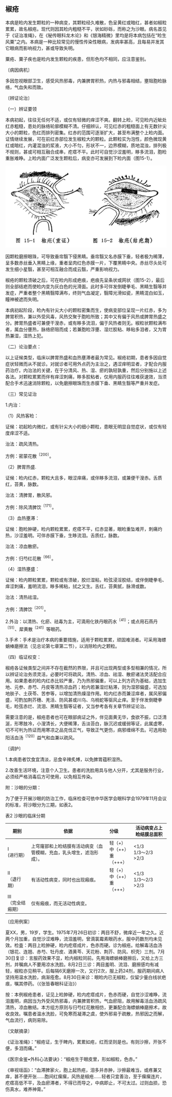 ## 椒疮

本病是睑内发生颗粒的一种病变，其颗粒经久难散，色呈黄红或暗红，甚者如椒粒累累，故名椒疮。现代则因其睑内粗糙不平，状如砂砾，而称之为沙眼。病名首见于《证治准绳》，在《秘传眼科龙木论》和《银海精微》里均是将本病包括在“睑生风粟”之内。本病是一种比较常见的慢性传染性眼病，发病率甚高，且每易并发其它眼病而影响视力，甚或导致失明。

粟疮、粟子疾也是睑内发生颗粒的疾患，但形色均不相同，应注意鉴别。

〔病因病机〕

多因忽视眼部卫生，感受风热邪毒，内兼脾胃积热，内热与邪毒相结，壅阻胞睑脉络，气血失和而致。

〔辨证论治〕

（一）辨证要领

本病初起，往往无任何不适，或仅有轻微的痒涩不爽。翻转上睑，可见睑内近眦处红赤粗糙，患处的脉络轮廓模糊不清。仔细辨认，可见红赤的粗糙面上有无数针尖大小的颗粒，色红而排列密集。红赤的范围可逐渐扩大，甚至布满整个上睑内面。证情继续发展，可在前红赤部位发生椒粒大的颗粒。此颗粒实为泡性，颜色微现黄红或暗红，内灌混浊的浆液，大小不匀，形状不一，边界模糊，质地混浊，排列极不规则，甚或可相互融合成串，疙瘩不平。此时可自觉沙涩羞明，眵多流泪，胞睑重胀难睁。上睑内面广泛发生颗粒后，病变亦可发展到下睑内面（图15-1）。

<img src="img\15.jpg" style="zoom:50%;" />

因颗粒磨擦眼珠，可导致垂帘翳下侵黑睛。垂帘翳又名赤膜下垂，轻者极为稀薄，呈多数赤丝垂入黑睛上缘，重者呈肉红色赤膜一片，下覆黑睛中央。赤丝尽头处可发生细小星翳，甚至可相互融合而成云翳，严重影响视力。

椒疮的颗粒溃破之后，可在睑内形成疤痕，疤痕先呈条状或网状（图15-2），最后则全部结疤而使睑内变为灰白色的光滑面。此时多可伴发倒睫拳毛、黑睛生翳等并发症，严重者整个黑睛翳障满布，终则气血凝定，翳障光滑如瓷，黑睛混白如玉，瞳神被遮而失明。

本病初起阶段，睑內有针尖大小的颗粒密集而生，使病变部位呈现一片红赤，多为脾胃积热，兼以外受风毒，风热交聚于胞睑所致；其中又有偏于风热或脾胃热盛之分。脾胃热盛者可兼便干溲赤，或有眵多流泪，偏于风热者则无。椒粒状颗粒满布者，属血分壅热，脉络瘀阻而成；若兼胞睑浮壅、湿烂胶粘、眵粘多泪者，又为胃热兼湿，湿热上犯。

（二）论治要点：

以上证候类型，临床以脾胃热盛和血热壅滞者最为常见。椒疮初期，患者多因自觉症状轻微而从不就诊。对就诊者可用外点药为主治之，遇涩痒明显者，才配合内服药治疗。内治法的关键，在于分清风、热、湿、瘀的孰轻孰重，然后分别施以上述各法。对颗粒累累而伴有痒涩刺痛，眵多胶粘者，仅用内服药往往难获速效，当须配合手术迅速消除颗粒，以免磨擦眼珠而生赤膜下垂、黑睛生翳等严重并发症。

（三）常见证治

1.内治：

（1）风热客睑：

证候：初起睑内微红，或有针尖大小的细小颗粒，患眼无明显自觉症状，或仅有轻度痒涩不适。

治法：疏风清热。

方例：密蒙花散<sup>〔200〕</sup>。

（2）脾胃热盛.

证候：睑内红赤，颗粒大且多，眼涩痒痛，或伴眵多流泪，或兼便干溲赤。舌质红，苔黄，脉数。

治法：清脾胃，散风邪。

方例：除风清脾饮<sup>〔171〕</sup>。

（3）血热壅滞：

证候：胞睑肿硬，睑内颗粒累累，疙瘩不平，红赤显著，眼睑重坠难开，刺痛灼热，沙涩羞明。可伴赤膜下垂，生眵流泪。舌质红，脉数。

治法：凉血散瘀。

方例：归芍红花散<sup>〔66〕</sup>。

（4）湿热壅盛：

证候：睑内颗粒累累，颗粒或有溃破，胶烂湿粘，睑弦浸淫胶结，或伴倒睫拳毛、痒涩刺痛，羞明流泪，眵多稀粘，拭之又生。舌红，苔黄腻，脉滑或数。

治法：清热祛湿。

方例：清脾饮<sup>〔201〕</sup>。

2.外治：以清热、化瘀、祛毒为主，可滴用化铁丹眼药水<sup>〔41〕</sup>；或点用石燕丹<sup>〔51〕</sup>、犀黄散<sup>〔241〕</sup>等眼药。

3.手术：手术是治疗本病的重要措施，适用于颗粒累累，顽固难消者。可采用海螵蛸棒磨擦法（见总论第七章第二节），以消除睑内之颗粒。

（四）临证权变：

椒疮各证候类型之间并不存在截然的界限，并且可出现两型或多型相兼的情况，所以辨证论治务须灵活，必要时可将疏风，清热、凉血、祛湿、散瘀诸法灵活配合应用。如果患者的睑内红赤比较严重，乃为热邪偏重，可以上列方药为基础，选加生地、元参、赤芍、丹皮等清热凉血药；睑内若兼湿烂粘滞，则为湿邪偏盛，可选加地肤子、土茯苓、苦参等，以增加清热燥湿作用。睑内红赤而兼涩痒者，属风邪偏盛，可酌加荆芥穗、羌活、防风甚或川乌、乌梢蛇等驱风止痒。至于伴发倒睫拳毛，睑弦赤烂、流泪、黑睛生翳等证者，又当参考各有关章节辨证论治。

需要注意的是，椒疮患者也可在眼部病证之外，伴见面黄无华，食欲不振，口泛清涎，形寒肢冷，小溲清长，大便稀薄，舌淡苔白，脉沉迟或缓弱等证，此属虚寒，切不可判为热证而用寒凉之品克伐正气，导致正气更伤，病邪缠绵不去。可选用助阳活血汤<sup>〔120〕</sup>益气和血兼以疏风。

〔调护〕

1.本病患者饮食宜清淡，忌食辛辣炙煿，以免脾胃蕴积湿热。

2.改善生活环境，注意个人卫生。患者的洗脸用具与他人分开，尤其是服务行业，必须经严格消毒后方可使用，以免相互传染。

附：沙眼的分期：

为了便于开展沙眼的防治工作，临床检查可依中华医学会眼科学会1979年11月会议的标准，将沙眼分为三期，如表2。

表2 沙眼的临床分期

| 期别                    | 依据                                                         | 分级                              | 活动病变占上睑结膜总面积     |
| ----------------------- | ------------------------------------------------------------ | :-------------------------------- | ---------------------------- |
| I   <br />(进行期）     | 上穹窿部和上睑结膜有活动病变（血管模糊，充血，乳头增生，滤泡形成）。 | 轻（+）<br>中（++）<br>重（+++）  | <1/3 <br />1/3〜2/3 <br>>2/3 |
| Ⅱ  <br />（退行期）     | 有活动性病变，同时也出现瘢痕。                               | 轻（+）<br>中（++）<br/>重（+++） | <1/3<br />1/3〜2/3 <br> >2/3 |
| Ⅲ  <br />（完全结瘢期） | 仅有瘢痕，而无活动性病变。                                   |                                   |                              |

〔应用例案〕

夏XX，男，19岁，学生。1975年7月26日初诊：两目不舒，微痒近一年之久。近两个月加重，自觉沙涩难睁，流泪羞明，曾滴氯霉素眼药水，服中药数剂均未见效。检査：两目上睑肿硬，睑内疙瘩成片，色赤而硬。诊为椒疮。给解毒活血汤（银花、连翘、赤芍、牡丹皮、酒黄芩、天花粉、荆芥、防风、枳壳）三剂。7月30日复诊：言服药效果不显，睑内椒粒同前。先用海螵蛸棒磨擦后，又给上方三剂，并嘱病人不要用凉水洗脸。8月2日三诊：两目羞明、流泪、磨擦感均有减轻，椒粒亦见稍平。后每隔6天磨擦一次，又行2次，服上药24剂，服药期间病人坚持用温水洗脸，病渐痊愈。8月30日来诊：眼睑内已无椒粒，仅留少量白线状疤痕，嘱其停药。（《张皆春眼科证治》）

按：本例椒疮患者，证见上睑肿硬，睑内疙瘩成片，色赤而硬，自觉沙涩难睁，流泪羞明，病因当为外受风热邪毒，内兼脾胃积热，气血瘀阻，故用解毒活血汤疏风清热，凉血散结。本方组方原则与归芍红花散相仿，更兼配合海螵蛸棒磨擦术，故收良效。嘱患者温水洗脸，可免寒而凝滞之虞，使外邪易于疏散，热邪因之而解，气血流行，病则易除。

〔文献摘录〕

《证治准绳》：“椒疮证，生于睥内，累累如疮，红而坚则是也。有则沙擦，开张不便，多泪而痛。”

《医宗金鉴•外科心法要诀》：“椒疮生于眼皮里，形如椒粒，色赤。”

《审视瑶函》：“血滞脾家火，胞上起热疮，泪多并赤肿，沙擦最难当，或疼兼又痒，甚不便开张……胞间红瘰瘰，风热是椒疮……轻者只宜善治，至于瘰瘰连片，疙瘩高低不平，及血瘀滞者，不得已而导之，中病即止，不可太过。过则血损，恐伤真水，难养神膏。”
